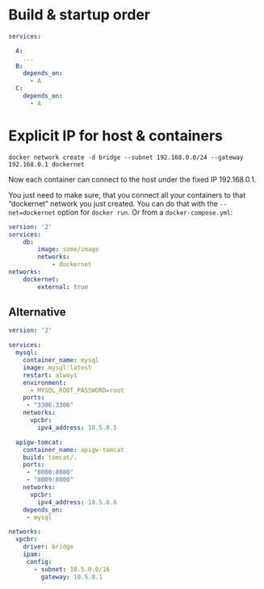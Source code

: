 # Build & startup order

```yaml
services:

  A:
    ...
  B:
    depends_on:
      - A
  C:
    depends_on:
      - A
```

# Explicit IP for host & containers

```
docker network create -d bridge --subnet 192.168.0.0/24 --gateway 192.168.0.1 dockernet
```

Now each container can connect to the host under the fixed IP 192.168.0.1.

You just need to make sure, that you connect all your containers to that “dockernet” network you just created. You can do that with the `--net=dockernet` option for `docker run`. Or from a `docker-compose.yml`:

```yaml
version: '2'
services:
    db:
        image: some/image
        networks:
            - dockernet
networks:
    dockernet:
        external: true
```

## Alternative

```yaml
version: '2'

services:
  mysql:
    container_name: mysql
    image: mysql:latest
    restart: always
    environment:
      - MYSQL_ROOT_PASSWORD=root
    ports:
     - "3306:3306"
    networks:
      vpcbr:
        ipv4_address: 10.5.0.5

  apigw-tomcat:
    container_name: apigw-tomcat
    build: tomcat/.
    ports:
     - "8080:8080"
     - "8009:8009"
    networks:
      vpcbr:
        ipv4_address: 10.5.0.6
    depends_on:
     - mysql

networks:
  vpcbr:
    driver: bridge
    ipam:
     config:
       - subnet: 10.5.0.0/16
         gateway: 10.5.0.1
```